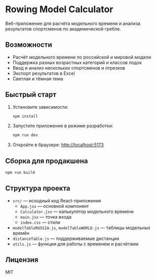 # Rowing Model Calculator

Веб-приложение для расчёта модельного времени и анализа результатов спортсменов по академической гребле.

## Возможности
- Расчёт модельного времени по российской и мировой модели
- Поддержка разных возрастных категорий и классов лодок
- Ввод и анализ нескольких спортсменов и отрезков
- Экспорт результатов в Excel
- Светлая и тёмная тема

## Быстрый старт

1. Установите зависимости:
   ```bash
   npm install
   ```
2. Запустите приложение в режиме разработки:
   ```bash
   npm run dev
   ```
3. Откройте в браузере: [http://localhost:5173](http://localhost:5173)

## Сборка для продакшена
```bash
npm run build
```

## Структура проекта
- `src/` — исходный код React-приложения
  - `App.jsx` — основной компонент
  - `Calculator.jsx` — калькулятор модельного времени
  - `main.jsx` — точка входа
  - `index.css` — стили
- `modelTableRUSSIA.js`, `modelTableWORLD.js` — таблицы модельных времён
- `distanceTable.js` — поддерживаемые дистанции
- `utils.js` — функции для работы с временем и расчётами

## Лицензия
MIT
